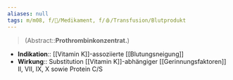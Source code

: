 ```yaml
---
aliases: null
tags: m/m08, f/💊/Medikament, f/🩸/Transfusion/Blutprodukt
---
```

> (Abstract::**Prothrombinkonzentrat.**)
- **Indikation**:: [[Vitamin K]]-assoziierte [[Blutungsneigung]]
- **Wirkung**:: Substitution [[Vitamin K]]-abhängiger [[Gerinnungsfaktoren]] II, VII, IX, X sowie Protein C/S